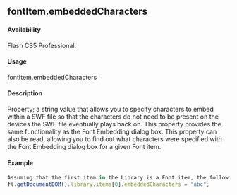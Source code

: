 ## fontItem.embeddedCharacters

#### Availability

Flash CS5 Professional.

#### Usage

fontItem.embeddedCharacters

#### Description

Property; a string value that allows you to specify characters to embed within a SWF file so that the characters do not need to be present on the devices the SWF file eventually plays back on. This property provides the same functionality as the Font Embedding dialog box.
This property can also be read, allowing you to find out what characters were specified with the Font Embedding dialog box for a given Font item.

#### Example

```javascript
Assuming that the first item in the Library is a Font item, the following code embeds the characters a, b, and c.
fl.getDocumentDOM().library.items[0].embeddedCharacters = "abc";
```